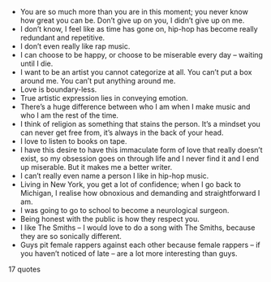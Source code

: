  - You are so much more than you are in this moment; you never know how great you can be. Don’t give up on you, I didn’t give up on me.
 - I don’t know, I feel like as time has gone on, hip-hop has become really redundant and repetitive.
 - I don’t even really like rap music.
 - I can choose to be happy, or choose to be miserable every day – waiting until I die.
 - I want to be an artist you cannot categorize at all. You can’t put a box around me. You can’t put anything around me.
 - Love is boundary-less.
 - True artistic expression lies in conveying emotion.
 - There’s a huge difference between who I am when I make music and who I am the rest of the time.
 - I think of religion as something that stains the person. It’s a mindset you can never get free from, it’s always in the back of your head.
 - I love to listen to books on tape.
 - I have this desire to have this immaculate form of love that really doesn’t exist, so my obsession goes on through life and I never find it and I end up miserable. But it makes me a better writer.
 - I can’t really even name a person I like in hip-hop music.
 - Living in New York, you get a lot of confidence; when I go back to Michigan, I realise how obnoxious and demanding and straightforward I am.
 - I was going to go to school to become a neurological surgeon.
 - Being honest with the public is how they respect you.
 - I like The Smiths – I would love to do a song with The Smiths, because they are so sonically different.
 - Guys pit female rappers against each other because female rappers – if you haven’t noticed of late – are a lot more interesting than guys.

17 quotes